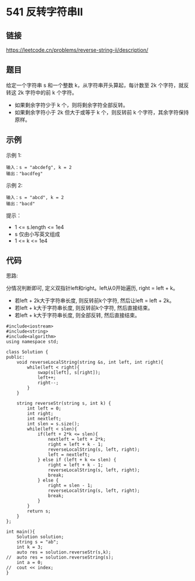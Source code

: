 # 541 反转字符串Ⅱ
## 链接
https://leetcode.cn/problems/reverse-string-ii/description/

## 题目 
给定一个字符串 s 和一个整数 k，从字符串开头算起，每计数至 2k 个字符，就反转这 2k 字符中的前 k 个字符。

- 如果剩余字符少于 k 个，则将剩余字符全部反转。
- 如果剩余字符小于 2k 但大于或等于 k 个，则反转前 k 个字符，其余字符保持原样。
 
## 示例
示例 1:
```
输入：s = "abcdefg", k = 2
输出："bacdfeg"
```
示例 2:
```
输入：s = "abcd", k = 2
输出："bacd"
```

提示：

- 1 <= s.length <= 1e4
- s 仅由小写英文组成
- 1 <= k <= 1e4

## 代码
思路:

分情况判断即可, 定义双指针left和right。left从0开始遍历, right = left + k。

- 若left + 2k大于字符串长度, 则反转前k个字符, 然后让left = left + 2k。
- 若left + k大于字符串长度, 则反转前k个字符, 然后直接结束。
- 若left + k大于字符串长度, 则全部反转, 然后直接结束。
```
#include<iostream>
#include<string>
#include<algorithm>
using namespace std;

class Solution {
public:
    void reverseLocalString(string &s, int left, int right){
        while(left < right){
            swap(s[left], s[right]);
            left++;
            right--;
        }
    }
        
    string reverseStr(string s, int k) {
        int left = 0;
        int right;
        int nextleft;
        int slen = s.size();
        while(left < slen){
            if(left + 2*k <= slen){
                nextleft = left + 2*k;
                right = left + k - 1;
                reverseLocalString(s, left, right);
                left = nextleft;
            } else if (left + k <= slen) {
                right = left + k - 1;
                reverseLocalString(s, left, right);
                break;
            } else {
                right = slen - 1;
                reverseLocalString(s, left, right);
                break;
            }
        }
        return s;
    }
};

int main(){
    Solution solution;
    string s = "ab";
    int k = 3;
    auto res = solution.reverseStr(s,k);
//  auto res = solution.reverseString(s);
    int a = 0;
//  cout << index;
}
```